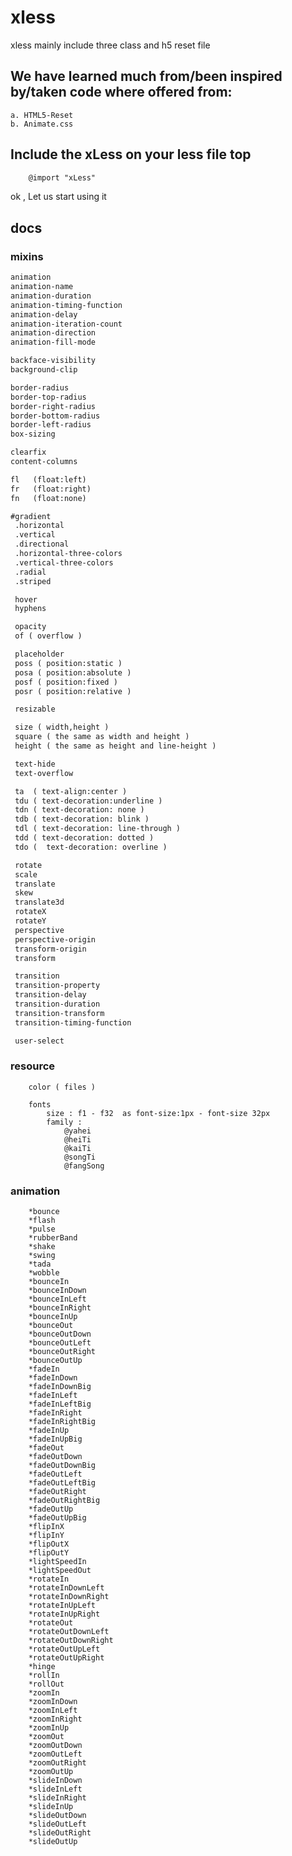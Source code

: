 # xless

xless mainly include three class and h5 reset file
## We have learned much from/been inspired by/taken code where offered from:
    a. HTML5-Reset
    b. Animate.css

## Include the xLess on your less file top
```html
    @import "xLess"
```

ok , Let us start using it


## docs

### mixins

   ```html
   animation
   animation-name
   animation-duration
   animation-timing-function
   animation-delay
   animation-iteration-count
   animation-direction
   animation-fill-mode

   backface-visibility
   background-clip

   border-radius
   border-top-radius
   border-right-radius
   border-bottom-radius
   border-left-radius
   box-sizing

   clearfix
   content-columns

   fl   (float:left)
   fr   (float:right)
   fn   (float:none)

   #gradient
    .horizontal
    .vertical
    .directional
    .horizontal-three-colors
    .vertical-three-colors
    .radial
    .striped

    hover
    hyphens

    opacity
    of ( overflow )

    placeholder
    poss ( position:static )
    posa ( position:absolute )
    posf ( position:fixed )
    posr ( position:relative )

    resizable

    size ( width,height )
    square ( the same as width and height )
    height ( the same as height and line-height )

    text-hide
    text-overflow

    ta  ( text-align:center )
    tdu ( text-decoration:underline )
    tdn ( text-decoration: none )
    tdb ( text-decoration: blink )
    tdl ( text-decoration: line-through )
    tdd ( text-decoration: dotted )
    tdo (  text-decoration: overline )

    rotate
    scale
    translate
    skew
    translate3d
    rotateX
    rotateY
    perspective
    perspective-origin
    transform-origin
    transform

    transition
    transition-property
    transition-delay
    transition-duration
    transition-transform
    transition-timing-function

    user-select

   ```

### resource

        color ( files )

        fonts
            size : f1 - f32  as font-size:1px - font-size 32px
            family :
                @yahei
                @heiTi
                @kaiTi
                @songTi
                @fangSong

### animation

        *bounce
        *flash
        *pulse
        *rubberBand
        *shake
        *swing
        *tada
        *wobble
        *bounceIn
        *bounceInDown
        *bounceInLeft
        *bounceInRight
        *bounceInUp
        *bounceOut
        *bounceOutDown
        *bounceOutLeft
        *bounceOutRight
        *bounceOutUp
        *fadeIn
        *fadeInDown
        *fadeInDownBig
        *fadeInLeft
        *fadeInLeftBig
        *fadeInRight
        *fadeInRightBig
        *fadeInUp
        *fadeInUpBig
        *fadeOut
        *fadeOutDown
        *fadeOutDownBig
        *fadeOutLeft
        *fadeOutLeftBig
        *fadeOutRight
        *fadeOutRightBig
        *fadeOutUp
        *fadeOutUpBig
        *flipInX
        *flipInY
        *flipOutX
        *flipOutY
        *lightSpeedIn
        *lightSpeedOut
        *rotateIn
        *rotateInDownLeft
        *rotateInDownRight
        *rotateInUpLeft
        *rotateInUpRight
        *rotateOut
        *rotateOutDownLeft
        *rotateOutDownRight
        *rotateOutUpLeft
        *rotateOutUpRight
        *hinge
        *rollIn
        *rollOut
        *zoomIn
        *zoomInDown
        *zoomInLeft
        *zoomInRight
        *zoomInUp
        *zoomOut
        *zoomOutDown
        *zoomOutLeft
        *zoomOutRight
        *zoomOutUp
        *slideInDown
        *slideInLeft
        *slideInRight
        *slideInUp
        *slideOutDown
        *slideOutLeft
        *slideOutRight
        *slideOutUp




